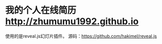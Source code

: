 # 我的个人在线简历 http://zhumumu1992.github.io


使用的是reveal.js幻灯片插件。
源码：https://github.com/hakimel/reveal.js






